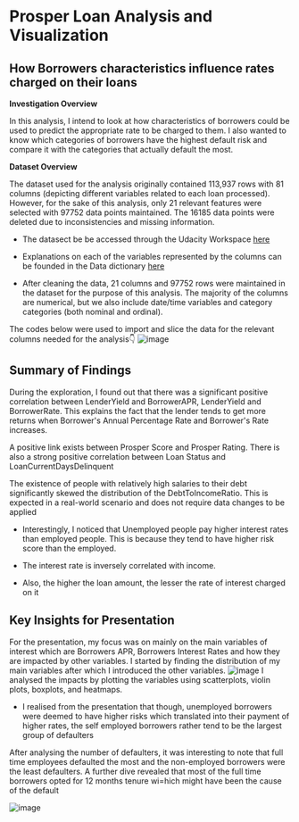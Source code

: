 # **Prosper Loan Analysis and Visualization**

## **How Borrowers characteristics influence rates charged on their loans**

**Investigation Overview**

In this analysis, I intend to look at how characteristics of borrowers could be used to predict the appropriate rate to be charged to them. I also wanted to know which categories of borrowers have the highest default risk and compare it with the categories that actually default the most.

**Dataset Overview**

The dataset used for the analysis originally contained 113,937 rows with 81 columns (depicting different variables related to each loan processed). However, for the sake of this analysis, only 21 relevant features were selected with 97752 data points maintained. The 16185 data points were deleted due to inconsistencies and missing information.
- The datasect be be accessed through the Udacity Workspace [here](https://www.google.com/url?q=https://s3.amazonaws.com/udacity-hosted-downloads/ud651/prosperLoanData.csv&sa=D&ust=1581581520570000)

- Explanations on each of the variables represented by the columns can be founded in the Data dictionary [here](https://docs.google.com/spreadsheets/d/1gDyi_L4UvIrLTEC6Wri5nbaMmkGmLQBk-Yx3z0XDEtI/edit#gid=0/ "Data Dictionary")

- After cleaning the data, 21 columns and 97752 rows were maintained in the dataset for the purpose of this analysis. The majority of the columns are numerical, but we also include date/time variables and category categories (both nominal and ordinal).

The codes below were used to import and slice the data for the relevant columns needed for the analysis👇
![image](https://user-images.githubusercontent.com/77166162/182037254-5d7f3ccf-c244-4585-a9ae-f591856d5430.png)

## **Summary of Findings**

During the exploration, I found out that there was a significant positive correlation between LenderYield and BorrowerAPR, LenderYield and BorrowerRate. This explains the fact that the lender tends to get more returns when Borrower's Annual Percentage Rate and Borrower's Rate increases.

A positive link exists between Prosper Score and Prosper Rating. There is also a strong positive correlation between Loan Status and LoanCurrentDaysDelinquent

The existence of people with relatively high salaries to their debt significantly skewed the distribution of the DebtToIncomeRatio. This is expected in a real-world scenario and does not require data changes to be applied

- Interestingly, I noticed that Unemployed people pay higher interest rates than employed people. This is because they tend to have higher risk score than the employed.

- The interest rate is inversely correlated with income.

- Also, the higher the loan amount, the lesser the rate of interest charged on it

## **Key Insights for Presentation**

For the presentation, my focus was on mainly on the main variables of interest which are Borrowers APR, Borrowers Interest Rates and how they are impacted by other variables. I started by finding the distribution of my main variables after which I introduced the other variables. 
![image](https://user-images.githubusercontent.com/77166162/182037464-627098f1-e3c5-4bf6-8f87-5783231a5246.png)
I analysed the impacts by plotting the variables using scatterplots, violin plots, boxplots, and heatmaps.
- I realised from the presentation that though, unemployed borrowers were deemed to have higher risks which translated into their payment of higher rates, the self employed borrowers rather tend to be the largest group of defaulters

After analysing the number of defaulters, it was interesting to note that full time employees defaulted the most and the non-employed borrowers were the least defaulters.
A further dive revealed that most of the full time borrowers opted for 12 months tenure wi=hich might have been the cause of the default

![image](https://user-images.githubusercontent.com/77166162/182039596-2b3f315b-a1a9-47bb-91fd-7ee3543cee3b.png)

